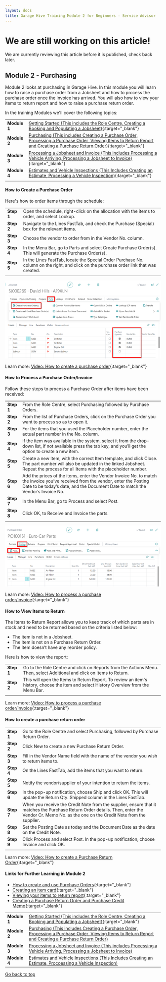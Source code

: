 ```yaml
---
layout: docs
title: Garage Hive Training Module 2 for Beginners - Service Advisor
--- 
```


<a name="top"></a>

# We are still working on this article!
We are currently reviewing this article before it is published, check back later.

## Module 2 - Purchasing
Module 2 looks at purchasing in Garage Hive. In this module you will learn how to raise a purchase order from a Jobsheet and how to process the purchase order once the invoice has arrived. You will also how to view your items to return report and how to raise a purchase return order. 

In the training Modules we'll cover the following topics:

   |              |                                                                                                                                                                                                               |
   | :----------- | :------------------------------------------------------------------------------------------------------------------------------------------------------------------------------------------------------------ |
   | **Module 1** | [Getting Started (This includes the Role Centre, Creating a Booking and Populating a Jobsheet)](garagehive-training.html){:target="_blank"}                                                                   |
   | **Module 2** | [Purchasing (This includes Creating a Purchase Order, Processing a Purchase Order, Viewing Items to Return Report and Creating a Purchase Return Order)](garagehive-training-module-2.html){:target="_blank"} |
   | **Module 3** | [Processing a Jobsheet and Invoice (This includes Processing a Vehicle Arriving, Processing a Jobsheet to Invoice)](garagehive-training-module-3.html){:target="_blank"}                                      |
   | **Module 4** | [Estimates and Vehicle Inspections (This Includes Creating an Estimate, Processing a Vehicle Inspection)](garagehive-training-module-4.html){:target="_blank"}                                                |
   |              |                                                                                                                                                                                                               |


#### How to Create a Purchase Order
Here's how to order items through the schedule:

   |            |                                                                                                                                         |
   | :--------- | :-------------------------------------------------------------------------------------------------------------------------------------- |
   | **Step 1** | Open the schedule, right-click on the allocation with the items to order, and select Lookup.                                            |
   | **Step 2** | Navigate to the Lines FastTab, and check the Purchase (Special) box for the relevant items.                                             |
   | **Step 3** | Choose the vendor to order from in the Vendor No. column.                                                                               |
   | **Step 4** | In the Menu Bar, go to Parts and select Create Purchase Order(s). This will generate the Purchase Order(s).                             |
   | **Step 5** | In the Lines FastTab, locate the Special Order Purchase No. column on the right, and click on the purchase order link that was created. |
   |            |                                                                                                                                         |

   ![](media/garagehive-training-purchase-order.png)

Learn more: [Video: How to create a purchase order](https://www.youtube.com/watch?v=M1KB7dSiZrY){:target="_blank"}

#### How to Process a Purchase Order/Invoice
Follow these steps to process a Purchase Order after items have been received:

   |            |                                                                                                                                                                                                                    |
   | :--------- | :----------------------------------------------------------------------------------------------------------------------------------------------------------------------------------------------------------------- |
   | **Step 1** | From the Role Centre, select Purchasing followed by Purchase Orders.                                                                                                                                               |
   | **Step 2** | From the list of Purchase Orders, click on the Purchase Order you want to process so as to open it.                                                                                                                |
   | **Step 3** | For the items that you used the Placeholder number, enter the actual part number in the No. column.                                                                                                                |
   | **Step 4** | If the item was available in the system, select it from the drop-down list, if not available press the tab key, and you’ll get the option to create a new item.                                                    |
   | **Step 5** | Create a new Item, with the correct Item template, and click Close. The part number will also be updated in the linked Jobsheet. Repeat the process for all Items with the placeholder number.                     |
   | **Step 6** | Add the prices of the items, enter the Vendor Invoice No. to match the invoice you’ve received from the vendor, enter the Posting Date to be today’s date, and the Document Date to match the Vendor’s Invoice No. |
   | **Step 7** | In the Menu Bar, go to Process and select Post.                                                                                                                                                                    |
   | **Step 8** | Click OK, to Receive and Invoice the parts.                                                                                                                                                                        |
   |            |                                                                                                                                                                                                                    |

   ![](media/garagehive-training-process-purchase-order.png)

Learn more: [Video: How to process a purchase order/invoice](https://www.youtube.com/watch?v=M1KB7dSiZrY){:target="_blank"}

#### How to View Items to Return
The Items to Return Report allows you to keep track of which parts are in stock and need to be returned based on the criteria listed below:
- The item is not in a Jobsheet.
- The item is not on a Purchase Return Order.
- The item doesn’t have any reorder policy.

Here is how to view the report:

   |            |                                                                                                                                        |
   | :--------- | :------------------------------------------------------------------------------------------------------------------------------------- |
   | **Step 1** | Go to the Role Centre and click on Reports from the Actions Menu. Then, select Additional and click on Items to Return.                |
   | **Step 2** | This will open the Items to Return Report. To review an item's history, choose the item and select History Overview from the Menu Bar. |
   |            |                                                                                                                                        |

   [](media/garagehive-training-items-to-return.png)

Learn more: [Video: How to process a purchase order/invoice](https://www.youtube.com/watch?v=EyVbV50EwaQ){:target="_blank"}

#### How to create a purchase return order

   |            |                                                                                                                                                                                                    |
   | :--------- | :------------------------------------------------------------------------------------------------------------------------------------------------------------------------------------------------- |
   | **Step 1** | Go to the Role Centre and select Purchasing, followed by Purchase Return Order.                                                                                                                    |
   | **Step 2** | Click New to create a new Purchase Return Order.                                                                                                                                                   |
   | **Step 3** | Fill in the Vendor Name field with the name of the vendor you wish to return items to.                                                                                                             |
   | **Step 4** | On the Lines FastTab, add the items that you want to return.                                                                                                                                       |
   | **Step 5** | Notify the vendor/supplier of your intention to return the items.                                                                                                                                  |
   | **Step 6** | In the pop-up notification, choose Ship and click OK. This will update the Return Qty. Shipped column in the Lines FastTab.                                                                        |
   | **Step 7** | When you receive the Credit Note from the supplier, ensure that it matches the Purchase Return Order details. Then, enter the Vendor Cr. Memo No. as the one on the Credit Note from the supplier. |
   | **Step 8** | Set the Posting Date as today and the Document Date as the date on the Credit Note.                                                                                                                |
   | **Step 9** | Click Process and select Post. In the pop-up notification, choose Invoice and click OK.                                                                                                            |
   |            |                                                                                                                                                                                                    |

   [](media/garagehive-training-purchase-return-order.png)

Learn more: [Video: How to create a Purchase Return Order](https://www.youtube.com/watch?v=X81T5UAOTNU){:target="_blank"}

#### Links for Further Learning in Module 2

* [How to create and use Purchase Orders](garagehive-create-a-purchase-order.html){:target="_blank"}
* [Creating an item card](garagehive-create-an-item-card.html){:target="_blank"}
* [Viewing your items to return report](garagehive-items-to-return.html){:target="_blank"}
* [Creating a Purchase Return Order and Purchase Credit Memo](garagehive-shipped-items-purchase-return-order.html){:target="_blank"}


|              |                                                                                                                                                                                             |
| :----------- | :------------------------------------------------------------------------------------------------------------------------------------------------------------------------------------------ |
| **Module 1** | [Getting Started (This includes the Role Centre, Creating a Booking and Populating a Jobsheet)](garagehive-training.html){:target="_blank"}                                                 |
| **Module 2** | [Purchasing (This includes Creating a Purchase Order, Processing a Purchase Order, Viewing Items to Return Report and Creating a Purchase Return Order)](garagehive-training-module-2.html) |
| **Module 3** | [Processing a Jobsheet and Invoice (This includes Processing a Vehicle Arriving, Processing a Jobsheet to Invoice)](garagehive-training-module-3.html)                                      |
| **Module 4** | [Estimates and Vehicle Inspections (This Includes Creating an Estimate, Procoessing a Vehicle Inspection)](garagehive-training-module-4.html)                                               |


[Go back to top](#top)